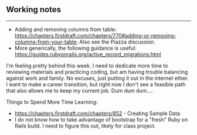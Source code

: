 ## Working notes
----

- Adding and removing columns from table: https://chapters.firstdraft.com/chapters/770#adding-or-removing-columns-from-your-table; Also see the Piazza discussion.
- More generically, the following guidance is useful: https://guides.rubyonrails.org/active_record_migrations.html


I'm feeling pretty behind this week. I need to dedicate more time to reviewing materials and practicing coding, but am having trouble balancing against work and family. No excuses, just putting it out in the internet ether. I want to make a career transition, but right now I don't see a feasible path that also allows me to keep my current job. Dum dum dum....

Things to Spend More Time Learning:
- https://chapters.firstdraft.com/chapters/852 - Creating Sample Data
- I do not know how to take advantage of bootstrap for a "fresh" Ruby on Rails build. I need to figure this out, likely for class project.
